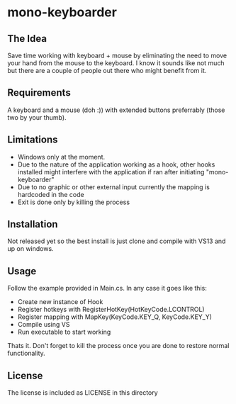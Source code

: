 # mono-keyboarder

## The Idea
  
  Save time working with keyboard + mouse by eliminating the need to move your hand from the mouse to the keyboard.
  I know it sounds like not much but there are a couple of people out there who might benefit from it.
  
## Requirements

  A keyboard and a mouse (doh :)) with extended buttons preferrably (those two by your thumb).
  
## Limitations

  * Windows only at the moment.
  * Due to the nature of the application working as a hook, other hooks installed might interfere with
    the application if ran after initiating "mono-keyboarder"
  * Due to no graphic or other external input currently the mapping is hardcoded in the code
  * Exit is done only by killing the process
  
## Installation

  Not released yet so the best install is just clone and compile with VS13 and up on windows.

## Usage

  Follow the example provided in Main.cs. In any case it goes like this:
  * Create new instance of Hook
  * Register hotkeys with RegisterHotKey(HotKeyCode.LCONTROL)
  * Register mapping with MapKey(KeyCode.KEY_Q, KeyCode.KEY_Y)
  * Compile using VS
  * Run executable to start working
  
  Thats it. Don't forget to kill the process once you are done to restore normal functionality.
  
## License

  The license is included as LICENSE in this directory
